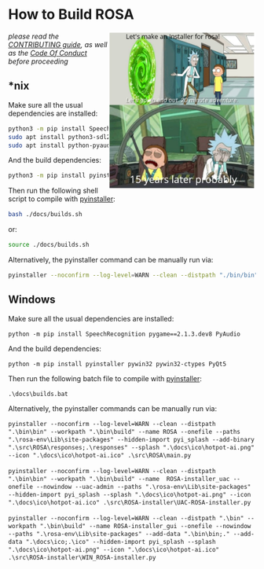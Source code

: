 # How to Build ROSA

[<img src="../docs/ico/rick_meme.jpg" width="300" align="right"/>](../docs/ico/rick_meme.jpg)

*please read the [CONTRIBUTING guide](./CONTRIBUTING.md), as well as the [Code Of Conduct](./CODE_OF_CONDUCT.md) before proceeding*

## *nix

Make sure all the usual dependencies are installed:

```bash
python3 -m pip install SpeechRecognition pygame==2.1.3.dev8 PyAudio
sudo apt install python3-sdl2
sudo apt install python-pyaudio flac python3-gst-1.0
```

And the build dependencies:

```bash
python3 -m pip install pyinstaller
```

Then run the following shell script to compile with [pyinstaller](https://pyinstaller.org/en/stable/):

```bash
bash ./docs/builds.sh
```

or:

```bash
source ./docs/builds.sh
```

Alternatively, the pyinstaller command can be manually run via:

```bash
pyinstaller --noconfirm --log-level=WARN --clean --distpath "./bin/bin" --workpath "./bin/build" --name ROSA --onefile --paths "./rosa-env/Lib/site-packages" --hidden-import pyi_splash --add-binary "./src/ROSA/responses:./responses" --splash "./docs/ico/hotpot-ai.png" --icon "./docs/ico/hotpot-ai.ico" ./src/ROSA/main.py
```

## Windows

Make sure all the usual dependencies are installed:

```shell
python -m pip install SpeechRecognition pygame==2.1.3.dev8 PyAudio
```

And the build dependencies:

```shell
python -m pip install pyinstaller pywin32 pywin32-ctypes PyQt5
```

Then run the following batch file to compile with [pyinstaller](https://pyinstaller.org/en/stable/):

```shell
.\docs\builds.bat
```

Alternatively, the pyinstaller commands can be manually run via:

```shell
pyinstaller --noconfirm --log-level=WARN --clean --distpath ".\bin\bin" --workpath ".\bin\build" --name ROSA --onefile --paths ".\rosa-env\Lib\site-packages" --hidden-import pyi_splash --add-binary ".\src\ROSA\responses;.\responses" --splash ".\docs\ico\hotpot-ai.png" --icon ".\docs\ico\hotpot-ai.ico" .\src\ROSA\main.py

pyinstaller --noconfirm --log-level=WARN --clean --distpath ".\bin\bin" --workpath ".\bin\build" --name  ROSA-installer_uac --onefile --nowindow --uac-admin --paths ".\rosa-env\Lib\site-packages" --hidden-import pyi_splash --splash ".\docs\ico\hotpot-ai.png" --icon ".\docs\ico\hotpot-ai.ico" .\src\ROSA-installer\UAC-ROSA-installer.py

pyinstaller --noconfirm --log-level=WARN --clean --distpath ".\bin" --workpath ".\bin\build" --name ROSA-installer_gui --onefile --nowindow --paths ".\rosa-env\Lib\site-packages" --add-data ".\bin\bin;." --add-data ".\docs\ico;.\ico" --hidden-import pyi_splash --splash ".\docs\ico\hotpot-ai.png" --icon ".\docs\ico\hotpot-ai.ico" .\src\ROSA-installer\WIN_ROSA-installer.py
```
